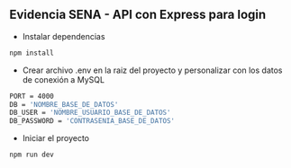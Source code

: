 ## Evidencia SENA - API con Express para login


- Instalar dependencias
```bash
npm install
```

- Crear archivo .env en la raiz del proyecto y personalizar con los datos de conexión a MySQL

```bash
PORT = 4000
DB = 'NOMBRE_BASE_DE_DATOS'
DB_USER = 'NOMBRE_USUARIO_BASE_DE_DATOS'
DB_PASSWORD = 'CONTRASENIA_BASE_DE_DATOS'
```

- Iniciar el proyecto
```
npm run dev
```